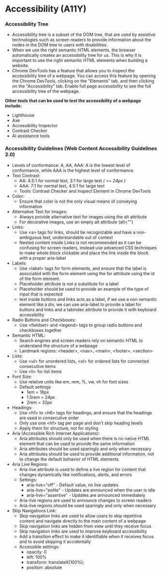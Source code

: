 # Accessibility (A11Y)

### Accessibility Tree

- Accessibility tree is a subset of the DOM tree, that are used by assistive technologies such as screen readers to provide information about the nodes in the DOM tree to users with disabilities.
- When we use the right semantic HTML elements, the browser automatically creates an accessibility tree for us. This is why it is important to use the right semantic HTML elements when building a website.
- Chrome DevTools has a feature that allows you to inspect the accessibility tree of a webpage. You can access this feature by opening the Chrome DevTools, clicking on the "Elements" tab, and then clicking on the "Accessibility" tab. Enable full page accessibility to see the full accessibility tree of the webpage.

<b>Other tools that can be used to test the accessibility of a webpage include:</b>

- Lighthouse
- Axe
- Accessibility Inspector
- Contrast Checker
- AI assistance tools

### Accessibility Guidelines (Web Content Accessibility Guidelines 2.0)

- Levels of conformance: A, AA, AAA: A is the lowest level of conformance, while AAA is the highest level of conformance.
- Text Contrast:
  - AA: 4.5:1 for normal text, 3:1 for large text <i>( >= 24px )</i>
  - AAA: 7:1 for normal text, 4.5:1 for large text
  - Tools: Contrast Checker and Inspect Element in Chrome DevTools
- Color:
  - Ensure that color is not the only visual means of conveying information
- Alternative Text for Images:
  - Always provide alternative text for images using the alt attribute
  - For decorative images, use an empty alt attribute (alt="")
- Links:
  - Use \<a> tags for links, should be recognizable and have a non-ambiguous text, understandable out of context
  - Nested content inside Links is not recommended as it can be confusing for screen readers, instead use advanced CSS techniques to make whole block clickable and place the link inside the block with a proper aria-label
- Labels:
  - Use \<label> tags for form elements, and ensure that the label is associated with the form element using the for attribute using the id of the form element.
  - Placeholder attribute is not a substitute for a label
  - Placeholder should be used to provide an example of the type of input that is expected
  - text inside buttons and links acts as a label, if we use a non semantic element like a div, we can use aria-label to provide a label for buttons and links and a tabindex attribute to provide it with keyboard accessibility
- Radio Buttons and Checkboxes:
  - Use \<fieldset> and \<legend> tags to group radio buttons and checkboxes together
- Semantic HTML:
  - Search engines and screen readers rely on semantic HTML to understand the structure of a webpage
  - Landmark regions: \<header>, \<nav>, \<main>, \<footer>, \<section>
- Lists:
  - Use \<ul> for unordered lists, \<ol> for ordered lists for connected consecutive items
  - Use \<li> for list items
- Font Size:
  - Use relative units like em, rem, %, vw, vh for font sizes
  - Default settings
    - 1em = 16px
    - 1.5rem = 24px
    - 2rem = 32px
- Headings:
  - Use \<h1> to \<h6> tags for headings, and ensure that the headings are used in consecutive order
  - Only use one \<h1> tag per page and don't skip heading levels
  - Apply them for structure, not for styling
- Aria (Accessible Rich Internet Applications):
    - Aria attributes should only be used when there is no native HTML element that can be used to provide the same information
    - Aria attributes should be used sparingly and only when necessary
    - Aria attributes should be used to provide additional information, not to change the default behavior of HTML elements
- Aria Live Regions:
    - Aria-live attribute is used to define a live region for content that changes dynamically like notifications, alerts, and errors
    - Settings:
        - aria-live="off" - Default value, no live updates
        - aria-live="polite" - Updates are announced when the user is idle
        - aria-live="assertive" - Updates are announced immediately
    - Aria-live regions are used to announce changes to screen readers
    - Aria-live regions should be used sparingly and only when necessary
- Skip Navigations Link:
    - Skip navigation links are used to allow users to skip repetitive content and navigate directly to the main content of a webpage
    - Skip navigation links are hidden from view until they receive focus
    - Skip navigation links are used to improve keyboard accessibility
    - Add a transition effect to make it identifiable when it receives focus and to avoid skipping it accidentally
    - Accessible settings:
        - opacity: 0
        - left: 100%
        - transform: translateX(100%);
        - position: absolute
